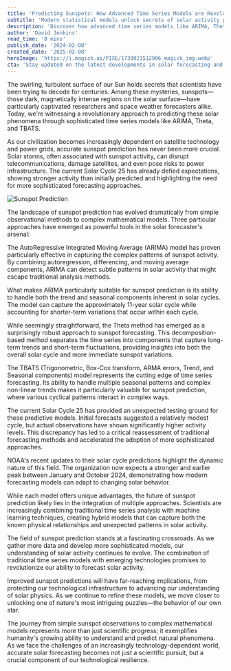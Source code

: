 ```yaml
---
title: 'Predicting Sunspots: How Advanced Time Series Models are Revolutionizing Solar Forecasting'
subtitle: 'Modern statistical models unlock secrets of solar activity prediction'
description: 'Discover how advanced time series models like ARIMA, Theta, and TBATS are transforming our ability to predict sunspot activity and solar storms. Learn about the latest developments in solar forecasting and their implications for protecting our technological infrastructure.'
author: 'David Jenkins'
read_time: '8 mins'
publish_date: '2024-02-08'
created_date: '2025-02-08'
heroImage: 'https://i.magick.ai/PIXE/1739021512906_magick_img.webp'
cta: 'Stay updated on the latest developments in solar forecasting and space weather prediction by following us on LinkedIn. Join our community of scientists, researchers, and space enthusiasts!'
---
```


The swirling, turbulent surface of our Sun holds secrets that scientists have been trying to decode for centuries. Among these mysteries, sunspots—those dark, magnetically intense regions on the solar surface—have particularly captivated researchers and space weather forecasters alike. Today, we're witnessing a revolutionary approach to predicting these solar phenomena through sophisticated time series models like ARIMA, Theta, and TBATS.

As our civilization becomes increasingly dependent on satellite technology and power grids, accurate sunspot prediction has never been more crucial. Solar storms, often associated with sunspot activity, can disrupt telecommunications, damage satellites, and even pose risks to power infrastructure. The current Solar Cycle 25 has already defied expectations, showing stronger activity than initially predicted and highlighting the need for more sophisticated forecasting approaches.

![Sunspot Prediction](https://images.magick.ai/sunspot-prediction-hero.jpg)

The landscape of sunspot prediction has evolved dramatically from simple observational methods to complex mathematical models. Three particular approaches have emerged as powerful tools in the solar forecaster's arsenal:

The AutoRegressive Integrated Moving Average (ARIMA) model has proven particularly effective in capturing the complex patterns of sunspot activity. By combining autoregression, differencing, and moving average components, ARIMA can detect subtle patterns in solar activity that might escape traditional analysis methods.

What makes ARIMA particularly suitable for sunspot prediction is its ability to handle both the trend and seasonal components inherent in solar cycles. The model can capture the approximately 11-year solar cycle while accounting for shorter-term variations that occur within each cycle.

While seemingly straightforward, the Theta method has emerged as a surprisingly robust approach to sunspot forecasting. This decomposition-based method separates the time series into components that capture long-term trends and short-term fluctuations, providing insights into both the overall solar cycle and more immediate sunspot variations.

The TBATS (Trigonometric, Box-Cox transform, ARMA errors, Trend, and Seasonal components) model represents the cutting edge of time series forecasting. Its ability to handle multiple seasonal patterns and complex non-linear trends makes it particularly valuable for sunspot prediction, where various cyclical patterns interact in complex ways.

The current Solar Cycle 25 has provided an unexpected testing ground for these predictive models. Initial forecasts suggested a relatively modest cycle, but actual observations have shown significantly higher activity levels. This discrepancy has led to a critical reassessment of traditional forecasting methods and accelerated the adoption of more sophisticated approaches.

NOAA's recent updates to their solar cycle predictions highlight the dynamic nature of this field. The organization now expects a stronger and earlier peak between January and October 2024, demonstrating how modern forecasting models can adapt to changing solar behavior.

While each model offers unique advantages, the future of sunspot prediction likely lies in the integration of multiple approaches. Scientists are increasingly combining traditional time series analysis with machine learning techniques, creating hybrid models that can capture both the known physical relationships and unexpected patterns in solar activity.

The field of sunspot prediction stands at a fascinating crossroads. As we gather more data and develop more sophisticated models, our understanding of solar activity continues to evolve. The combination of traditional time series models with emerging technologies promises to revolutionize our ability to forecast solar activity.

Improved sunspot predictions will have far-reaching implications, from protecting our technological infrastructure to advancing our understanding of solar physics. As we continue to refine these models, we move closer to unlocking one of nature's most intriguing puzzles—the behavior of our own star.

The journey from simple sunspot observations to complex mathematical models represents more than just scientific progress; it exemplifies humanity's growing ability to understand and predict natural phenomena. As we face the challenges of an increasingly technology-dependent world, accurate solar forecasting becomes not just a scientific pursuit, but a crucial component of our technological resilience.